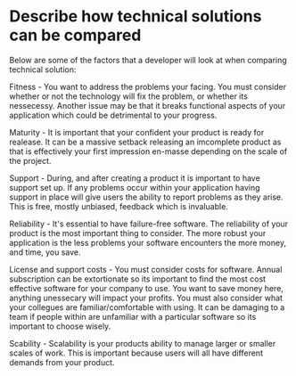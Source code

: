# Describe how technical solutions can be compared
Below are some of the factors that a developer will look at when comparing technical solution:

Fitness - You want to address the problems your facing. You must consider whether or not the technology will fix the problem, or whether its nessecessy. Another issue may be that it breaks functional aspects of your application which could be detrimental to your progress.

Maturity - It is important that your confident your product is ready for realease. It can be a massive setback releasing an imcomplete product as that is effectively your first impression en-masse depending on the scale of the project.

Support - During, and after creating a product it is important to have support set up. If any problems occur within your application having support in place will give users the ability to report problems as they arise. This is free, mostly unbiased, feedback which is invaluable. 

Reliability - It's essential to have failure-free software. The reliability of your product is the most important thing to consider. The more robust your application is the less problems your software encounters the more money, and time, you save.

License and support costs - You must consider costs for software. Annual subscription can be extortionate so its important to find the most cost effective software for your company to use. You want to save money here, anything unessecary will impact your profits. You must also consider what your collegues are familiar/comfortable with using. It can be damaging to a team if people within are unfamiliar with a particular software so its important to choose wisely.

Scability - Scalability is your products ability to manage larger or smaller scales of work. This is important because users will all have different demands from your product.
